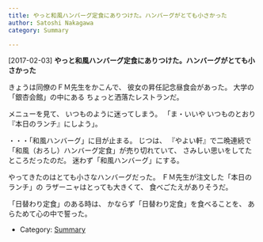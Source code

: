 ```yaml
---
title: やっと和風ハンバーグ定食にありつけた。ハンバーグがとても小さかった
author: Satoshi Nakagawa
category: Summary

---
```


[2017-02-03] **やっと和風ハンバーグ定食にありつけた。ハンバーグがとても小さかった** 

 きょうは同僚のＦＭ先生をかこんで、
彼女の昇任記念昼食会があった。
大学の「銀杏会館」の中にある
ちょっと洒落たレストランだ。

 メニューを見て、
いつものように迷ってしまう。
「ま・いいや いつものとおり
『本日のランチ』にしよう」。

 ・・・「和風ハンバーグ」に目が止まる。
じつは、
『やよい軒』で二晩連続で
「和風（おろし）ハンバーグ定食」が売り切れていて、
さみしい思いをしてたところだったのだ。
迷わず「和風ハンバーグ」にする。

 やってきたのはとても小さなハンバーグだった。
ＦＭ先生が注文した「本日のランチ」の
ラザーニャはとっても大きくて、
食べごたえがありそうだ。

 「日替わり定食」のある時は、
かならず「日替わり定食」を食べることを、
あらためて心の中で誓った。

- Category: [Summary](https://merapano.github.io/categories.html#Summary)

